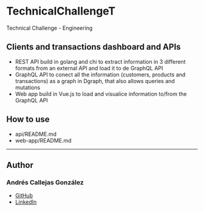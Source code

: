 # TechnicalChallengeT

Technical Challenge - Engineering


## Clients and transactions dashboard and APIs
* REST API build in golang and chi to extract information in 3 different formats from an external API and load it to de GraphQL API
* GraphQL API to conect all the information (customers, products and transactions) as a graph in Dgraph, that also allows queries and mutations
* Web app build in Vue.js to load and visualice information to/from the GraphQL API

## How to use
* api/README.md
* web-app/README.md

---
## Author
### Andrés Callejas González
- [GitHub](https://github.com/AndresCallejasG)
- [LinkedIn](https://www.linkedin.com/in/andrescallejasg)